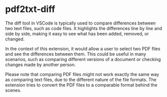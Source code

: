 # pdf2txt-diff

The diff tool in VSCode is typically used to compare differences between two text files, such as code files. It highlights the differences line by line and side by side, making it easy to see what has been added, removed, or changed.

In the context of this extension, it would allow a user to select two PDF files and see the differences between them. This could be useful in many scenarios, such as comparing different versions of a document or checking changes made by another person.

Please note that comparing PDF files might not work exactly the same way as comparing text files, due to the different nature of the file formats. The extension tries to convert the PDF files to a comparable format behind the scenes.